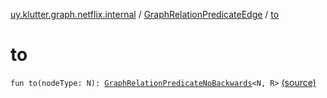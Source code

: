 [uy.klutter.graph.netflix.internal](../index.md) / [GraphRelationPredicateEdge](index.md) / [to](.)


# to
<code>fun to(nodeType: N): [GraphRelationPredicateNoBackwards](../-graph-relation-predicate-no-backwards/index.md)<N, R></code> [(source)](https://github.com/kohesive/klutter/blob/master/netflix-graph-jdk6/src/main/kotlin/uy/klutter/graph/netflix/internal/Schema.kt#L103)<br/>

